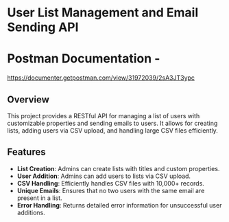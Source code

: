 # User List Management and Email Sending API

# Postman Documentation - 
https://documenter.getpostman.com/view/31972039/2sA3JT3ypc

## Overview

This project provides a RESTful API for managing a list of users with customizable properties and sending emails to users. It allows for creating lists, adding users via CSV upload, and handling large CSV files efficiently.

## Features

- **List Creation**: Admins can create lists with titles and custom properties.
- **User Addition**: Admins can add users to lists via CSV upload.
- **CSV Handling**: Efficiently handles CSV files with 10,000+ records.
- **Unique Emails**: Ensures that no two users with the same email are present in a list.
- **Error Handling**: Returns detailed error information for unsuccessful user additions.



